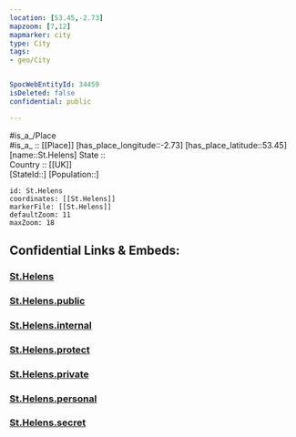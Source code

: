 ```yaml
---
location: [53.45,-2.73] 
mapzoom: [7,12] 
mapmarker: city 
type: City
tags:
- geo/City


SpocWebEntityId: 34459
isDeleted: false
confidential: public

---
```

#is_a_/Place  
#is_a_ :: [[Place]] 
[has_place_longitude::-2.73] 
[has_place_latitude::53.45] 
[name::St.Helens] 
State ::  
Country :: [[UK]]  
[StateId::] 
[Population::] 



```leaflet
id: St.Helens
coordinates: [[St.Helens]] 
markerFile: [[St.Helens]] 
defaultZoom: 11 
maxZoom: 18
```


## Confidential Links & Embeds: 

### [St.Helens](/_Standards/Earth/Continent/Europe/Europe~North/UK/England/Regions~England/North_West_England/Liverpool/St.Helens/cities~St.Helens/St.Helens.md) 

### [St.Helens.public](/_public/Earth/Continent/Europe/Europe~North/UK/England/Regions~England/North_West_England/Liverpool/St.Helens/cities~St.Helens/St.Helens.public.md) 

### [St.Helens.internal](/_internal/Earth/Continent/Europe/Europe~North/UK/England/Regions~England/North_West_England/Liverpool/St.Helens/cities~St.Helens/St.Helens.internal.md) 

### [St.Helens.protect](/_protect/Earth/Continent/Europe/Europe~North/UK/England/Regions~England/North_West_England/Liverpool/St.Helens/cities~St.Helens/St.Helens.protect.md) 

### [St.Helens.private](/_private/Earth/Continent/Europe/Europe~North/UK/England/Regions~England/North_West_England/Liverpool/St.Helens/cities~St.Helens/St.Helens.private.md) 

### [St.Helens.personal](/_personal/Earth/Continent/Europe/Europe~North/UK/England/Regions~England/North_West_England/Liverpool/St.Helens/cities~St.Helens/St.Helens.personal.md) 

### [St.Helens.secret](/_secret/Earth/Continent/Europe/Europe~North/UK/England/Regions~England/North_West_England/Liverpool/St.Helens/cities~St.Helens/St.Helens.secret.md)

